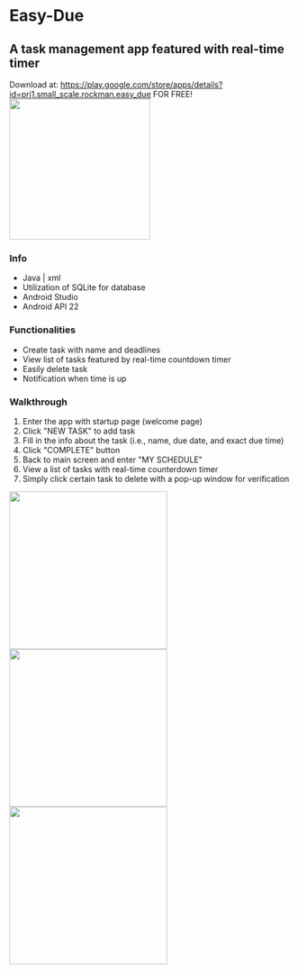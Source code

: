 # Easy-Due 
## A task management app featured with real-time timer
Download at: https://play.google.com/store/apps/details?id=prj1.small_scale.rockman.easy_due FOR FREE!
<img src="https://user-images.githubusercontent.com/30460622/38840292-bb558ece-4193-11e8-87e3-39c665b27a22.jpg" width="250">

### Info
- Java | xml
- Utilization of SQLite for database
- Android Studio
- Android API 22

### Functionalities
- Create task with name and deadlines
- View list of tasks featured by real-time countdown timer
- Easily delete task
- Notification when time is up

### Walkthrough
1. Enter the app with startup page (welcome page)
2. Click "NEW TASK" to add task
3. Fill in the info about the task (i.e., name, due date, and exact due time)
4. Click "COMPLETE" button
5. Back to main screen and enter "MY SCHEDULE"
6. View a list of tasks with real-time counterdown timer
7. Simply click certain task to delete with a pop-up window for verification

<img src="https://user-images.githubusercontent.com/30460622/38838071-737044a0-4189-11e8-8359-b696135be5c2.JPG" width="280"> <img src="https://user-images.githubusercontent.com/30460622/38838072-7389ba66-4189-11e8-8d16-3e04a459fd5a.JPG" width="280"> <img src="https://user-images.githubusercontent.com/30460622/38838070-735a3eb2-4189-11e8-9b22-cf4ae6a2a756.JPG" width="280">
